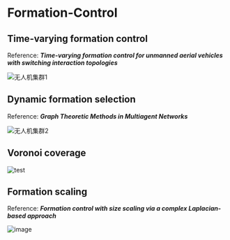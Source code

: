 # Formation-Control

## Time-varying formation control
Reference: **_Time-varying formation control for unmanned aerial vehicles with switching interaction topologies_**

![无人机集群1](https://user-images.githubusercontent.com/50078363/173804998-1bf02bf3-9a2f-4086-b3f1-9034b52fbd6b.gif)

## Dynamic formation selection
Reference: **_Graph Theoretic Methods in Multiagent Networks_**

![无人机集群2](https://user-images.githubusercontent.com/50078363/173805061-0a06b6cf-4092-4356-beb0-6b6921d12925.gif)

## Voronoi coverage
![test](https://user-images.githubusercontent.com/50078363/173810169-7160c33f-03f8-4da7-a33f-91e35f091464.gif)

## Formation scaling
Reference: **_Formation control with size scaling via a complex Laplacian-based approach_**

![image](https://user-images.githubusercontent.com/50078363/173810331-98cd00a1-e461-4b98-bc4e-276544254b9f.png)
